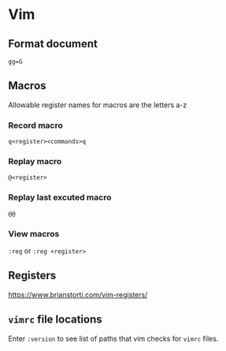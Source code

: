 # Vim

## Format document

`gg=G`

## Macros

Allowable register names for macros are the letters a-z

### Record macro

```vim
q<register><commands>q
```

### Replay macro

```vim
@<register>
```

### Replay last excuted macro

```vim
@@
```

### View macros

`:reg` or `:reg <register>`

## Registers

<https://www.brianstorti.com/vim-registers/>

## `vimrc` file locations

Enter `:version` to see list of paths that vim checks for `vimrc` files.

